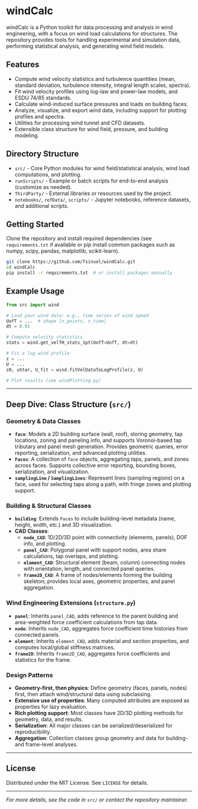 # windCalc

windCalc is a Python toolkit for data processing and analysis in wind engineering, with a focus on wind load calculations for structures. The repository provides tools for handling experimental and simulation data, performing statistical analysis, and generating wind field models.

## Features

- Compute wind velocity statistics and turbulence quantities (mean, standard deviation, turbulence intensity, integral length scales, spectra).
- Fit wind velocity profiles using log-law and power-law models, and ESDU 74/85 standards.
- Calculate wind-induced surface pressures and loads on building faces.
- Analyze, visualize, and export wind data, including support for plotting profiles and spectra.
- Utilities for processing wind tunnel and CFD datasets.
- Extensible class structure for wind field, pressure, and building modeling.

## Directory Structure

- `src/` - Core Python modules for wind field/statistical analysis, wind load computations, and plotting.
- `runScripts/` - Example or batch scripts for end-to-end analysis (customize as needed).
- `ThirdParty/` - External libraries or resources used by the project.
- `notebooks/`, `refData/`, `scripts/` - Jupyter notebooks, reference datasets, and additional scripts.

## Getting Started

Clone the repository and install required dependencies (see `requirements.txt` if available or pip install common packages such as numpy, scipy, pandas, matplotlib, scikit-learn).

```bash
git clone https://github.com/Tsinuel/windCalc.git
cd windCalc
pip install -r requirements.txt  # or install packages manually
```

## Example Usage

```python
from src import wind

# Load your wind data: e.g., time series of wind speed
UofT = ...  # shape [n_points, n_time]
dt = 0.01

# Compute velocity statistics
stats = wind.get_velTH_stats_1pt(UofT=UofT, dt=dt)

# Fit a log wind profile
z = ...
U = ...
z0, uStar, U_fit = wind.fitVelDataToLogProfile(z, U)

# Plot results (see windPlotting.py)
```

---

## Deep Dive: Class Structure (`src/`)

### Geometry & Data Classes

- **`face`**: Models a 2D building surface (wall, roof), storing geometry, tap locations, zoning and paneling info, and supports Voronoi-based tap tributary and panel mesh generation. Provides geometric queries, error reporting, serialization, and advanced plotting utilities.
- **`Faces`**: A collection of `face` objects, aggregating taps, panels, and zones across faces. Supports collective error reporting, bounding boxes, serialization, and visualization.
- **`samplingLine` / `SamplingLines`**: Represent lines (sampling regions) on a face, used for selecting taps along a path, with fringe zones and plotting support.

### Building & Structural Classes

- **`building`**: Extends `Faces` to include building-level metadata (name, height, width, etc.) and 3D visualization.
- **CAD Classes**:
  - **`node_CAD`**: 1D/2D/3D point with connectivity (elements, panels), DOF info, and plotting.
  - **`panel_CAD`**: Polygonal panel with support nodes, area share calculations, tap overlaps, and plotting.
  - **`element_CAD`**: Structural element (beam, column) connecting nodes with orientation, length, and connected panel queries.
  - **`frame2D_CAD`**: A frame of nodes/elements forming the building skeleton; provides local axes, geometric properties, and panel aggregation.

### Wind Engineering Extensions (`structure.py`)

- **`panel`**: Inherits `panel_CAD`, adds reference to the parent building and area-weighted force coefficient calculations from tap data.
- **`node`**: Inherits `node_CAD`, aggregates force coefficient time histories from connected panels.
- **`element`**: Inherits `element_CAD`, adds material and section properties, and computes local/global stiffness matrices.
- **`frame2D`**: Inherits `frame2D_CAD`, aggregates force coefficients and statistics for the frame.

### Design Patterns

- **Geometry-first, then physics**: Define geometry (faces, panels, nodes) first, then attach wind/structural data using subclassing.
- **Extensive use of properties**: Many computed attributes are exposed as properties for lazy evaluation.
- **Rich plotting support**: Most classes have 2D/3D plotting methods for geometry, data, and results.
- **Serialization**: All major classes can be serialized/deserialized for reproducibility.
- **Aggregation**: Collection classes group geometry and data for building- and frame-level analyses.

---

## License

Distributed under the MIT License. See `LICENSE` for details.

---
*For more details, see the code in `src/` or contact the repository maintainer.*
